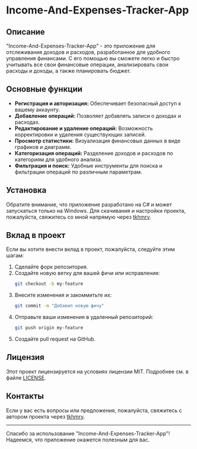 # Income-And-Expenses-Tracker-App

## Описание
"Income-And-Expenses-Tracker-App" - это приложение для отслеживания доходов и расходов, разработанное для удобного управления финансами. С его помощью вы сможете легко и быстро учитывать все свои финансовые операции, анализировать свои расходы и доходы, а также планировать бюджет.

## Основные функции
- **Регистрация и авторизация:** Обеспечивает безопасный доступ к вашему аккаунту.
- **Добавление операций:** Позволяет добавлять записи о доходах и расходах.
- **Редактирование и удаление операций:** Возможность корректировки и удаления существующих записей.
- **Просмотр статистики:** Визуализация финансовых данных в виде графиков и диаграмм.
- **Категоризация операций:** Разделение доходов и расходов по категориям для удобного анализа.
- **Фильтрация и поиск:** Удобные инструменты для поиска и фильтрации операций по различным параметрам.

## Установка
Обратите внимание, что приложение разработано на C# и может запускаться только на Windows.
Для скачивания и настройки проекта, пожалуйста, свяжитесь со мной напрямую через [tkhmrv](https://github.com/tkhmrv).

## Вклад в проект
Если вы хотите внести вклад в проект, пожалуйста, следуйте этим шагам:
1. Сделайте форк репозитория.
2. Создайте новую ветку для вашей фичи или исправления:
    ```bash
    git checkout -b my-feature
    ```
3. Внесите изменения и закоммитьте их:
    ```bash
    git commit -m "Добавил новую фичу"
    ```
4. Отправьте ваши изменения в удаленный репозиторий:
    ```bash
    git push origin my-feature
    ```
5. Создайте pull request на GitHub.

## Лицензия
Этот проект лицензируется на условиях лицензии MIT. Подробнее см. в файле [LICENSE](./LICENSE).

## Контакты
Если у вас есть вопросы или предложения, пожалуйста, свяжитесь с автором проекта через [tkhmrv](https://github.com/tkhmrv).

---

Спасибо за использование "Income-And-Expenses-Tracker-App"! Надеемся, что приложение окажется полезным для вас.
